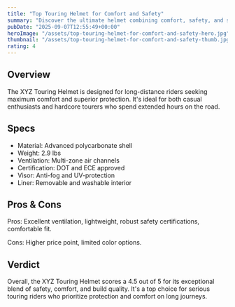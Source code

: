 ```yaml
---
title: "Top Touring Helmet for Comfort and Safety"
summary: "Discover the ultimate helmet combining comfort, safety, and style for motorcycle tours."
pubDate: "2025-09-07T12:55:49+00:00"
heroImage: "/assets/top-touring-helmet-for-comfort-and-safety-hero.jpg"
thumbnail: "/assets/top-touring-helmet-for-comfort-and-safety-thumb.jpg"
rating: 4
---
```


<h2>Overview</h2>
<p>The XYZ Touring Helmet is designed for long-distance riders seeking maximum comfort and superior protection. It's ideal for both casual enthusiasts and hardcore tourers who spend extended hours on the road.</p>
<h2>Specs</h2>
<ul>
  <li>Material: Advanced polycarbonate shell</li>
  <li>Weight: 2.9 lbs</li>
  <li>Ventilation: Multi-zone air channels</li>
  <li>Certification: DOT and ECE approved</li>
  <li>Visor: Anti-fog and UV-protection</li>
  <li>Liner: Removable and washable interior</li>
</ul>
<h2>Pros & Cons</h2>
<p>Pros: Excellent ventilation, lightweight, robust safety certifications, comfortable fit.</p>
<p>Cons: Higher price point, limited color options.</p>
<h2>Verdict</h2>
<p>Overall, the XYZ Touring Helmet scores a 4.5 out of 5 for its exceptional blend of safety, comfort, and build quality. It's a top choice for serious touring riders who prioritize protection and comfort on long journeys.</p>